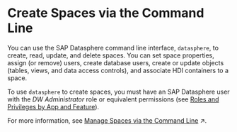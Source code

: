 <!-- loio0cee58fa7e6b404f8e11bd19318ea0ae -->

# Create Spaces via the Command Line

You can use the SAP Datasphere command line interface, `datasphere`, to create, read, update, and delete spaces. You can set space properties, assign \(or remove\) users, create database users, create or update objects \(tables, views, and data access controls\), and associate HDI containers to a space.

To use `datasphere` to create spaces, you must have an SAP Datasphere user with the *DW Administrator* role or equivalent permissions \(see [Roles and Privileges by App and Feature](../Managing-Users-and-Roles/roles-and-privileges-by-app-and-feature-2d8b7d0.md)\).

For more information, see [Manage Spaces via the Command Line](https://help.sap.com/viewer/d0ecd6f297ac40249072a44df0549c1a/cloud/en-US/5eac5b71e2d34c32b63f3d8d47a0b1d0.html "You can use the SAP Datasphere command line interface, datasphere, to create, read, update, and delete spaces. You can set space properties, assign (or remove) users, create database users, create or update objects (tables, views, and data access controls), and associate HDI containers to a space.") :arrow_upper_right:.

